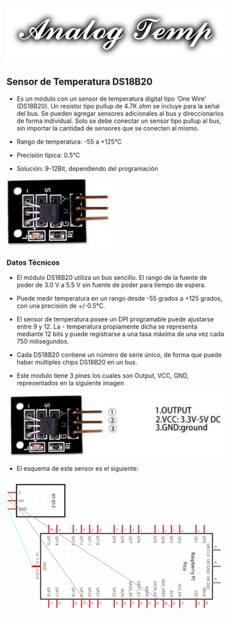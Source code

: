 ![](images/Logo.png)
## Sensor de Temperatura DS18B20

- Es un módulo con un sensor de temperatura digital tipo ‘One Wire’ (DS18B20). Un resistor tipo pullup de 4.7K ohm se incluye para la señal del bus. Se pueden agregar sensores adicionales al bus y direccionarlos de forma individual. Solo se debe conectar un sensor tipo pullup al bus, sin importar la cantidad de sensores que se conecten al mismo.

- Rango de temperatura: -55 a +125°C
- Precisión típica: 0.5°C
- Solución: 9-12Bit, dependiendo del programación

![](images/Modulo_temp.png)

### Datos Técnicos

- El módulo DS18B20 utiliza un bus sencillo. El rango de la fuente de poder de 3.0 V a 5.5 V sin fuente de poder para tiempo de espera.

- Puede medir temperatura en un rango desde -55 grados a +125 grados, con una precisión de +/-0.5°C.

- El sensor de temperatura posee un DPI programable puede ajustarse entre 9 y 12. La - temperatura propiamente dicha se representa mediante 12 bits y puede registrarse a una tasa máxima de una vez cada 750 milisegundos.

- Cada DS18B20 contiene un número de serie único, de forma que puede haber múltiples chips DS18B20 en un bus.

- Este modulo tiene 3 pines los cuales son Output, VCC, GND, representados en la siguiente imagen

![](images/Modulo_temperatura.png)

- El esquema de este sensor es el siguiente:

![](images/Esquema.png)
